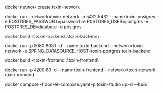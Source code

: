 docker network create toxin-network

docker run --network=toxin-network -p 5432:5432 --name toxin-postgres -e POSTGRES_PASSWORD=password -e POSTGRES_USER=postgres -e POSTGRES_DB=database -d postgres

docker build -t toxin-backend .\toxin-backend\

docker run -p 8080:8080 -d --name toxin-backend --network=toxin-network -e SPRING_DATASOURCE_HOST=toxin-postgres toxin-backend

docker build -t toxin-frontend .\toxin-frontend\

docker run -p 4200:80 -d --name toxin-frontend --network=toxin-network toxin-frontend

docker compose -f docker-compose.yaml -p toxin-studio up -d --build